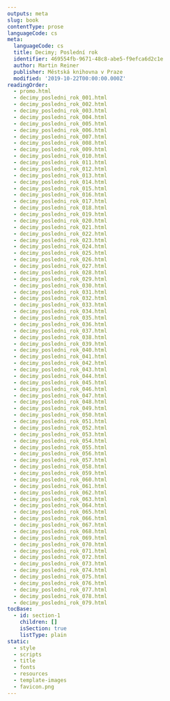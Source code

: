 ```yaml
---
outputs: meta
slug: book
contentType: prose
languageCode: cs
meta:
  languageCode: cs
  title: Decimy; Poslední rok
  identifier: 469554fb-9671-48c8-abe5-f9efca6d2c1e
  author: Martin Reiner
  publisher: Městská knihovna v Praze
  modified: '2019-10-22T00:00:00.000Z'
readingOrder:
  - promo.html
  - decimy_posledni_rok_001.html
  - decimy_posledni_rok_002.html
  - decimy_posledni_rok_003.html
  - decimy_posledni_rok_004.html
  - decimy_posledni_rok_005.html
  - decimy_posledni_rok_006.html
  - decimy_posledni_rok_007.html
  - decimy_posledni_rok_008.html
  - decimy_posledni_rok_009.html
  - decimy_posledni_rok_010.html
  - decimy_posledni_rok_011.html
  - decimy_posledni_rok_012.html
  - decimy_posledni_rok_013.html
  - decimy_posledni_rok_014.html
  - decimy_posledni_rok_015.html
  - decimy_posledni_rok_016.html
  - decimy_posledni_rok_017.html
  - decimy_posledni_rok_018.html
  - decimy_posledni_rok_019.html
  - decimy_posledni_rok_020.html
  - decimy_posledni_rok_021.html
  - decimy_posledni_rok_022.html
  - decimy_posledni_rok_023.html
  - decimy_posledni_rok_024.html
  - decimy_posledni_rok_025.html
  - decimy_posledni_rok_026.html
  - decimy_posledni_rok_027.html
  - decimy_posledni_rok_028.html
  - decimy_posledni_rok_029.html
  - decimy_posledni_rok_030.html
  - decimy_posledni_rok_031.html
  - decimy_posledni_rok_032.html
  - decimy_posledni_rok_033.html
  - decimy_posledni_rok_034.html
  - decimy_posledni_rok_035.html
  - decimy_posledni_rok_036.html
  - decimy_posledni_rok_037.html
  - decimy_posledni_rok_038.html
  - decimy_posledni_rok_039.html
  - decimy_posledni_rok_040.html
  - decimy_posledni_rok_041.html
  - decimy_posledni_rok_042.html
  - decimy_posledni_rok_043.html
  - decimy_posledni_rok_044.html
  - decimy_posledni_rok_045.html
  - decimy_posledni_rok_046.html
  - decimy_posledni_rok_047.html
  - decimy_posledni_rok_048.html
  - decimy_posledni_rok_049.html
  - decimy_posledni_rok_050.html
  - decimy_posledni_rok_051.html
  - decimy_posledni_rok_052.html
  - decimy_posledni_rok_053.html
  - decimy_posledni_rok_054.html
  - decimy_posledni_rok_055.html
  - decimy_posledni_rok_056.html
  - decimy_posledni_rok_057.html
  - decimy_posledni_rok_058.html
  - decimy_posledni_rok_059.html
  - decimy_posledni_rok_060.html
  - decimy_posledni_rok_061.html
  - decimy_posledni_rok_062.html
  - decimy_posledni_rok_063.html
  - decimy_posledni_rok_064.html
  - decimy_posledni_rok_065.html
  - decimy_posledni_rok_066.html
  - decimy_posledni_rok_067.html
  - decimy_posledni_rok_068.html
  - decimy_posledni_rok_069.html
  - decimy_posledni_rok_070.html
  - decimy_posledni_rok_071.html
  - decimy_posledni_rok_072.html
  - decimy_posledni_rok_073.html
  - decimy_posledni_rok_074.html
  - decimy_posledni_rok_075.html
  - decimy_posledni_rok_076.html
  - decimy_posledni_rok_077.html
  - decimy_posledni_rok_078.html
  - decimy_posledni_rok_079.html
tocBase:
  - id: section-1
    children: []
    isSection: true
    listType: plain
static:
  - style
  - scripts
  - title
  - fonts
  - resources
  - template-images
  - favicon.png
---
```


